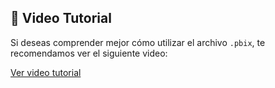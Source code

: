 ## 🎥 Video Tutorial

Si deseas comprender mejor cómo utilizar el archivo `.pbix`, te recomendamos ver el siguiente video:

[Ver video tutorial](https://drive.google.com/file/d/1o_l-Yjg49pufHmi-CVFw2eHNseGyOOcT/view?usp=drive_link)
